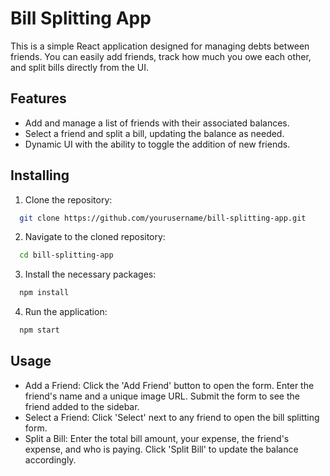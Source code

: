 # Bill Splitting App

This is a simple React application designed for managing debts between friends. You can easily add friends, track how much you owe each other, and split bills directly from the UI.

## Features

- Add and manage a list of friends with their associated balances.
- Select a friend and split a bill, updating the balance as needed.
- Dynamic UI with the ability to toggle the addition of new friends.

## Installing

1. Clone the repository:

```bash
  git clone https://github.com/yourusername/bill-splitting-app.git
```

2. Navigate to the cloned repository:

```bash
  cd bill-splitting-app
```

3. Install the necessary packages:

```bash
  npm install
```

4. Run the application:

```bash
  npm start
```

## Usage

- Add a Friend: Click the 'Add Friend' button to open the form. Enter the friend's name and a unique image URL. Submit the form to see the friend added to the sidebar.
- Select a Friend: Click 'Select' next to any friend to open the bill splitting form.
- Split a Bill: Enter the total bill amount, your expense, the friend's expense, and who is paying. Click 'Split Bill' to update the balance accordingly.
